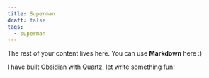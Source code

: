 ```yaml
---
title: Superman
draft: false
tags:
  - superman
---
```

 
The rest of your content lives here. You can use **Markdown** here :)

I have built Obsidian with Quartz, let write something fun!